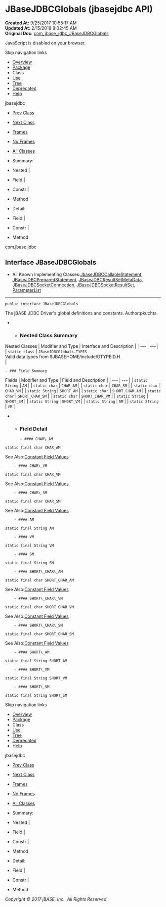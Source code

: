 # JBaseJDBCGlobals (jbasejdbc   API)

**Created At:** 9/25/2017 10:55:17 AM  
**Updated At:** 2/15/2018 8:02:45 AM  
**Original Doc:** [com_jbase_jdbc_JBaseJDBCGlobals](https://docs.jbase.com/39228-jdbc/com_jbase_jdbc_JBaseJDBCGlobals)  


JavaScript is disabled on your browser.

Skip navigation links

- [Overview](../../../overview-summary.html)
- [Package](./../jbase-jdbc-api)
- Class
- [Use](./../class-use/uses-of-interface-com.jbase.jdbc.jbasejdbcglobals-%28jbasejdbc---api%29)
- [Tree](./../com.jbase.jdbc-class-hierarchy-%28jbasejdbc---api%29)
- [Deprecated](../../../deprecated-list.html)
- [Help](../../../help-doc.html)


jbasejdbc <br>

- [Prev Class](./../jbasejdbcerrors-%28jbasejdbc---api%29 "class in com.jbase.jdbc")
- [Next Class](./. "class in com.jbase.jdbc")


- [Frames](./.)
- [No Frames](./.)


- [All Classes](../../../allclasses-noframe.html)




- Summary:
- Nested |
- Field |
- Constr |
- Method


- Detail:
- Field |
- Constr |
- Method

com.jbase.jdbc

## Interface JBaseJDBCGlobals

- All Known Implementing Classes:[JbaseJDBCCallableStatement](./../jbasejdbccallablestatement-%28jbasejdbc-api%29 "class in com.jbase.jdbc"), [JBaseJDBCPreparedStatement](./../jbasejdbcpreparedstatement-%28jbasejdbc-api%29 "class in com.jbase.jdbc"), [JBaseJDBCResultSetMetaData](./../jbasejdbcresultsetmetadata-%28jbasejdbc---api%29 "class in com.jbase.jdbc"), [JBaseJDBCSocketConnection](./../jbasejdbcsocketconnection-%28jbasejdbc-api%29 "class in com.jbase.jdbc"), [JBaseJDBCSocketResultSet](./../jbasejdbcsocketresultset-%28jbasejdbc-api%29 "class in com.jbase.jdbc"), [ParameterList](./../protocol/parameterlist-%28jbasejdbc---api%29 "class in com.jbase.jdbc.protocol")
* * *


```
public interface JBaseJDBCGlobals
```

The jBASE JDBC Driver's global definitions and constants.
Author:pkuchta

- - ### Nested Class Summary


Nested Classes | Modifier and Type | Interface and Description |
| --- | --- |
| `static class` | `JBaseJDBCGlobals.TYPES`<br>Valid data types from $JBASEHOME/include/DTYPEID.H<br> |


    - ### Field Summary


Fields | Modifier and Type | Field and Description |
| --- | --- |
| `static String` | `AM`  |
| `static char` | `CHAR_AM`  |
| `static char` | `CHAR_SM`  |
| `static char` | `CHAR_VM`  |
| `static String` | `SHORT_AM`  |
| `static char` | `SHORT_CHAR_AM`  |
| `static char` | `SHORT_CHAR_SM`  |
| `static char` | `SHORT_CHAR_VM`  |
| `static String` | `SHORT_SM`  |
| `static String` | `SHORT_VM`  |
| `static String` | `SM`  |
| `static String` | `VM`  |

- - ### Field Detail

        - #### CHAR\_AM

```
static final char CHAR_AM
```
See Also:[Constant Field Values](../../../constant-values.html#com.jbase.jdbc.JBaseJDBCGlobals.CHAR_AM)


        - #### CHAR\_VM

```
static final char CHAR_VM
```
See Also:[Constant Field Values](../../../constant-values.html#com.jbase.jdbc.JBaseJDBCGlobals.CHAR_VM)


        - #### CHAR\_SM

```
static final char CHAR_SM
```
See Also:[Constant Field Values](../../../constant-values.html#com.jbase.jdbc.JBaseJDBCGlobals.CHAR_SM)


        - #### AM

```
static final String AM
```


        - #### VM

```
static final String VM
```


        - #### SM

```
static final String SM
```


        - #### SHORT\_CHAR\_AM

```
static final char SHORT_CHAR_AM
```
See Also:[Constant Field Values](../../../constant-values.html#com.jbase.jdbc.JBaseJDBCGlobals.SHORT_CHAR_AM)


        - #### SHORT\_CHAR\_VM

```
static final char SHORT_CHAR_VM
```
See Also:[Constant Field Values](../../../constant-values.html#com.jbase.jdbc.JBaseJDBCGlobals.SHORT_CHAR_VM)


        - #### SHORT\_CHAR\_SM

```
static final char SHORT_CHAR_SM
```
See Also:[Constant Field Values](../../../constant-values.html#com.jbase.jdbc.JBaseJDBCGlobals.SHORT_CHAR_SM)


        - #### SHORT\_AM

```
static final String SHORT_AM
```


        - #### SHORT\_VM

```
static final String SHORT_VM
```


        - #### SHORT\_SM

```
static final String SHORT_SM
```

Skip navigation links

- [Overview](../../../overview-summary.html)
- [Package](./../jbase-jdbc-api)
- Class
- [Use](./../class-use/uses-of-interface-com.jbase.jdbc.jbasejdbcglobals-%28jbasejdbc---api%29)
- [Tree](./../com.jbase.jdbc-class-hierarchy-%28jbasejdbc---api%29)
- [Deprecated](../../../deprecated-list.html)
- [Help](../../../help-doc.html)


jbasejdbc <br>

- [Prev Class](./../jbasejdbcerrors-%28jbasejdbc---api%29 "class in com.jbase.jdbc")
- [Next Class](./. "class in com.jbase.jdbc")


- [Frames](./.)
- [No Frames](./.)


- [All Classes](../../../allclasses-noframe.html)




- Summary:
- Nested |
- Field |
- Constr |
- Method


- Detail:
- Field |
- Constr |
- Method

*Copyright © 2017 jBASE, Inc.. All Rights Reserved.*
